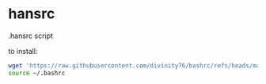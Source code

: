 # hansrc
.hansrc script

to install:

```bash
wget 'https://raw.githubusercontent.com/divinity76/bashrc/refs/heads/master/install.sh' -O- | bash
source ~/.bashrc
```
